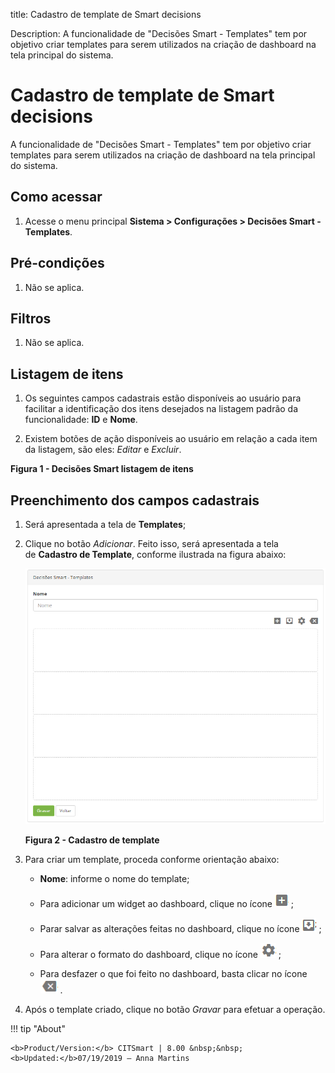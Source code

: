 title: Cadastro de template de Smart decisions

Description: A funcionalidade de "Decisões Smart - Templates" tem por objetivo
criar templates para serem utilizados na criação de dashboard na tela principal
do sistema.

# Cadastro de template de Smart decisions

A funcionalidade de "Decisões Smart - Templates" tem por objetivo criar
templates para serem utilizados na criação de dashboard na tela principal do
sistema.

Como acessar
------------

1.  Acesse o menu principal **Sistema > Configurações > Decisões Smart -
    Templates**.

Pré-condições
-------------

1.  Não se aplica.

Filtros
--------

1.  Não se aplica.

Listagem de itens
----------------

1.  Os seguintes campos cadastrais estão disponíveis ao usuário para facilitar a
    identificação dos itens desejados na listagem padrão da
    funcionalidade: **ID** e **Nome**.

2.  Existem botões de ação disponíveis ao usuário em relação a cada item da
    listagem, são eles: *Editar* e *Excluir*.



**Figura 1 - Decisões Smart listagem de itens**

Preenchimento dos campos cadastrais
---------------------------------

1.  Será apresentada a tela de **Templates**;

2.  Clique no botão *Adicionar*. Feito isso, será apresentada a tela
    de **Cadastro de Template**, conforme ilustrada na figura abaixo:

    ![Criar](images/template-2.png)
    
    **Figura 2 - Cadastro de template**

1.  Para criar um template, proceda conforme orientação abaixo:

    -   **Nome**: informe o nome do template;

    -   Para adicionar um widget ao dashboard, clique no ícone ![Criar](images/template-3.png) ;

    -   Parar salvar as alterações feitas no dashboard, clique no ícone ![Criar](images/template-4.png) ;

    -   Para alterar o formato do dashboard, clique no ícone ![Criar](images/template-5.png) ;

    -   Para desfazer o que foi feito no dashboard, basta clicar no ícone ![Criar](images/template-6.png) .

1.  Após o template criado, clique no botão *Gravar* para efetuar a operação.


!!! tip "About"

    <b>Product/Version:</b> CITSmart | 8.00 &nbsp;&nbsp;
    <b>Updated:</b>07/19/2019 – Anna Martins
